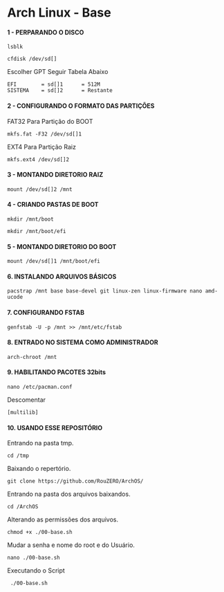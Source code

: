 # Arch Linux - Base

#### 1 - PERPARANDO O DISCO
```
lsblk
```
```
cfdisk /dev/sd[]
```
Escolher GPT Seguir Tabela Abaixo
```
EFI        = sd[]1      = 512M
SISTEMA    = sd[]2      = Restante
```
#### 2 - CONFIGURANDO O FORMATO DAS PARTIÇÕES

FAT32 Para Partição do BOOT
```
mkfs.fat -F32 /dev/sd[]1
```
EXT4 Para Partição Raiz
```
mkfs.ext4 /dev/sd[]2
```
#### 3 - MONTANDO DIRETORIO RAIZ
```
mount /dev/sd[]2 /mnt
```
#### 4 - CRIANDO PASTAS DE BOOT
```
mkdir /mnt/boot
```
```
mkdir /mnt/boot/efi
```
#### 5 - MONTANDO DIRETORIO DO BOOT
```
mount /dev/sd[]1 /mnt/boot/efi
```
#### 6. INSTALANDO ARQUIVOS BÁSICOS
```
pacstrap /mnt base base-devel git linux-zen linux-firmware nano amd-ucode
```
#### 7. CONFIGURANDO FSTAB  
```
genfstab -U -p /mnt >> /mnt/etc/fstab
```
#### 8. ENTRADO NO SISTEMA COMO ADMINISTRADOR 
```
arch-chroot /mnt
```
#### 9. HABILITANDO PACOTES 32bits
```
nano /etc/pacman.conf
```
Descomentar
```
[multilib]
```
#### 10. USANDO ESSE REPOSITÓRIO
Entrando na pasta tmp.
```
cd /tmp
```
Baixando o repertório.
```
git clone https://github.com/RouZERO/ArchOS/
```
Entrando na pasta dos arquivos baixandos.
```
cd /ArchOS
```
Alterando as permissões dos arquivos.
```
chmod +x ./00-base.sh
```
Mudar a senha e nome do root e do Usuário.
```
nano ./00-base.sh
```
Executando o Script
```
 ./00-base.sh
```
